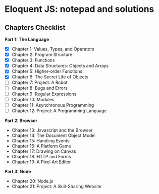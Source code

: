 # Eloquent JS: notepad and solutions

## Chapters Checklist

__Part 1: The Language__

- [x] Chapter 1: Values, Types, and Operators
- [x] Chapter 2: Program Structure
- [x] Chapter 3: Functions
- [x] Chapter 4: Data Structures: Objects and Arrays
- [x] Chapter 5: Higher-order Functions
- [x] Chapter 6: The Secret Life of Objects
- [ ] Chapter 7: Project: A Robot
- [ ] Chapter 8: Bugs and Errors
- [ ] Chapter 9: Regular Expressions
- [ ] Chapter 10: Modules
- [ ] Chapter 11: Asynchronous Programming
- [ ] Chapter 12: Project: A Programming Language

__Part 2: Browser__

- Chapter 13: Javascript and the Browser
- Chapter 14: The Document Object Model
- Chapter 15: Handling Events
- Chapter 16: A Platform Game
- Chapter 17: Drawing on Canvas
- Chapter 18: HTTP and Forms
- Chapter 19: A Pixel Art Editor

__Part 3: Node__

- Chapter 20: Node.js
- Chapter 21: Project: A Skill-Sharing Website